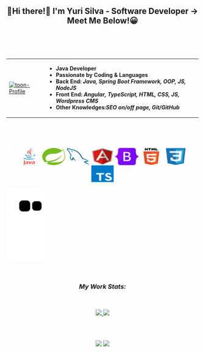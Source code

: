 <header>
<h2 align="center">👋Hi there!👋 I'm Yuri Silva - Software Developer -> Meet Me Below!😀<h2>  
</header>
  
<table align="center">
  <br>
  <tr>
    <td>
      <a href=#profile><img src="https://i.ibb.co/MG37wMW/toon-Profile.png" height = "200em" alt="toon-Profile" border="0"></a></td>
    <td>
   <ul align="left">
    <li><b>Java Developer</b></li>
    <li><b>Passionate by Coding & Languages</b></li>
    <li><b>Back End: <em>Java, Spring Boot Framework, OOP, JS, NodeJS</em></b></li>
    <li><b>Front End: <em>Angular, TypeScript, HTML, CSS, JS, Wordpress CMS</em></b></li>
    <li><b>Other Knowledges:<em>SEO on/off page, Git/GitHub</em></b></li>
  </ul>
    </td>
  </tr>
 
</table>
  
<br><br>
  
  <div align="center"><br>
  <img align="center" alt="Yuri-Java" height="45" width="60" src="https://github.com/devicons/devicon/blob/master/icons/java/java-original-wordmark.svg">
   <img align="center" alt="Yuri-Spring" height="45" width="60" src="https://github.com/devicons/devicon/blob/master/icons/spring/spring-original.svg">
  <img align="center" alt="Yuri-MySql" height="45" width="60" src="https://github.com/devicons/devicon/blob/master/icons/mysql/mysql-original.svg">
  <img align="center" alt="Yuri-Angular" height="45" width="60" src="https://github.com/devicons/devicon/blob/master/icons/angularjs/angularjs-original.svg">
  <img align="center" alt="Yuri-Bootstrap" height="45" width="60" src="https://github.com/devicons/devicon/blob/master/icons/bootstrap/bootstrap-original.svg">
  <img align="center" alt="Yuri-HTML" height="45" width="60" src="https://github.com/devicons/devicon/blob/master/icons/html5/html5-original-wordmark.svg">
  <img align="center" alt="Yuri-CSS" height="45" width="60" src="https://raw.githubusercontent.com/devicons/devicon/master/icons/css3/css3-original.svg">
  <img align="center" alt="Yuri-Ts" height="45" width="60" src="https://github.com/devicons/devicon/blob/master/icons/typescript/typescript-original.svg">
  
  
</div>

 ![Snake animation](https://github.com/yurikgs/yurikgs/blob/output/github-contribution-grid-snake.svg)
  
 
  <br>
  <h3 align = "center"><i> My Work Stats: </i></h3>
  <br><br>
<div align="center">
  <a href="https://github.com/yurikgs">
  <img height="180em" src="https://github-readme-stats.vercel.app/api?username=yurikgs&show_icons=true&theme=dracula&include_all_commits=true&count_private=true"/>
  <img height="180em" src="https://github-readme-stats.vercel.app/api/top-langs/?username=yurikgs&layout=compact&langs_count=7&theme=dracula"/>
</div>



<br><br>
  
 
<div id="footer-buttons" align="center" >
<a href = "mailto:yurikgs@outlook.com"><img src="https://img.shields.io/badge/-Gmail-%23333?style=for-the-badge&logo=gmail&logoColor=white" target="_blank"></a>
<a href="https://www.linkedin.com/in/yuri-silva-dev/" target="_blank"><img src="https://img.shields.io/badge/-LinkedIn-%230077B5?style=for-the-badge&logo=linkedin&logoColor=white" target="_blank"></a> 
</div>

  

<!-- Some extra codes and refs:


https://github.com/devicons/devicon/blob/master/icons/angularjs/angularjs-original.svg
https://github.com/devicons/devicon/blob/master/icons/mysql/mysql-original-wordmark.svg
https://github.com/devicons/devicon/blob/master/icons/nodejs/nodejs-original-wordmark.svg
https://github.com/devicons/devicon/blob/master/icons/bootstrap/bootstrap-original.svg

 <img align="center" alt="Yuri-NodeJs" height="45" width="60" src="https://github.com/devicons/devicon/blob/master/icons/nodejs/nodejs-original-wordmark.svg">
<img align="center" alt="Yuri-Wordpress" height="45" width="60" src="https://github.com/devicons/devicon/blob/master/icons/wordpress/wordpress-original.svg">
<img align="center" alt="Yuri-Js" height="45" width="60" src="https://github.com/devicons/devicon/blob/master/icons/javascript/javascript-original.svg">
-->
<!--
**yurikgs/yurikgs** is a ✨ _special_ ✨ repository because its `README.md` (this file) appears on your GitHub profile.

Here are some ideas to get you started:

- 🔭 I’m currently working on ...
- 🌱 I’m currently learning ...


- 🔭 I’m currently working on ...
- 🌱 I’m currently learning ...
- 👯 I’m looking to collaborate on ...
- 🤔 I’m looking for help with ...
- 💬 Ask me about ...
- 📫 How to reach me: ...
- 😄 Pronouns: ...
- ⚡ Fun fact: ...
-->
